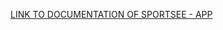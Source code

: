 [LINK TO DOCUMENTATION OF SPORTSEE - APP](https://davidweiland.github.io/SPORTSEE-davidWeiland_12_24092021/)
